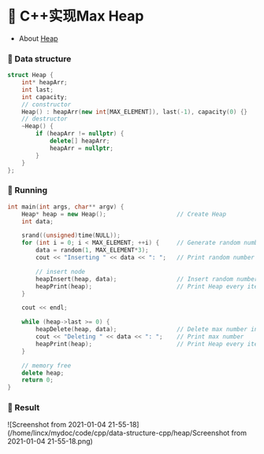 # 📕 C++实现Max Heap

* About [Heap](https://en.wikipedia.org/wiki/Heap_(data_structure))

### 📖 Data structure

```c++
struct Heap {
	int* heapArr;
	int last;
	int capacity;
	// constructor
	Heap() : heapArr(new int[MAX_ELEMENT]), last(-1), capacity(0) {}
	// destructor
	~Heap() {
		if (heapArr != nullptr) {
			delete[] heapArr;
			heapArr = nullptr;
		}
	}
};
```

### 📖 Running

```c++
int main(int args, char** argv) {
	Heap* heap = new Heap();					// Create Heap
	int data;

	srand((unsigned)time(NULL));
	for (int i = 0; i < MAX_ELEMENT; ++i) {		// Generate random number
		data = random(1, MAX_ELEMENT*3);
		cout << "Inserting " << data << ": ";	// Print random number

		// insert node
		heapInsert(heap, data);					// Insert random number to Heap
		heapPrint(heap);						// Print Heap every iteration
	}

	cout << endl;

	while (heap->last >= 0) {
		heapDelete(heap, data);					// Delete max number in Heap
		cout << "Deleting " << data << ": ";	// Print max number
		heapPrint(heap);						// Print Heap every iteration
	}

	// memory free
	delete heap;
	return 0;
}
```



### 📖 Result

![Screenshot from 2021-01-04 21-55-18](/home/lincx/mydoc/code/cpp/data-structure-cpp/heap/Screenshot from 2021-01-04 21-55-18.png)


